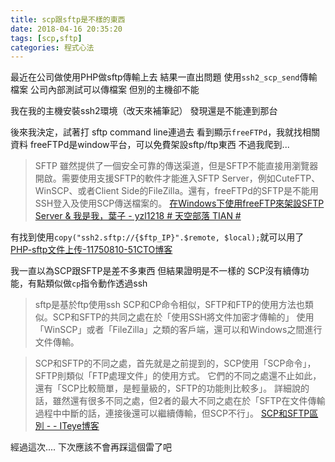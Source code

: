 ```yaml
---
title: scp跟sftp是不樣的東西
date: 2018-04-16 20:35:20
tags: [scp,sftp]
categories: 程式心法
---
```


最近在公司做使用PHP做sftp傳輸上去
結果一直出問題
使用`ssh2_scp_send`傳輸檔案
公司內部測試可以傳檔案
但別的主機卻不能

<!--more-->

我在我的主機安裝ssh2環境（改天來補筆記）
發現還是不能連到那台

後來我決定，試著打 sftp command line連過去
看到顯示`freeFTPd`，我就找相關資料
freeFTPd是window平台，可以免費架設sftp/ftp東西
不過我爬到...

>SFTP 雖然提供了一個安全可靠的傳送渠道，但是SFTP不能直接用瀏覽器開啟。需要使用支援SFTP的軟件才能進入SFTP Server，例如CuteFTP、WinSCP、或者Client Side的FileZilla。還有，freeFTPd的SFTP是不能用SSH登入及使用SCP傳送檔案的。
[在Windows下使用freeFTP來架設SFTP Server & 我是我，葉子 - yzl1218 # 天空部落 TIAN #](https://yzl1218.tian.yam.com/posts/62969137)


有找到使用`copy("ssh2.sftp://{$ftp_IP}".$remote, $local);`就可以用了
[PHP-sftp文件上传-11750810-51CTO博客](http://blog.51cto.com/11760810/2044534)

我一直以為SCP跟SFTP是差不多東西
但結果證明是不一樣的
SCP沒有續傳功能，有點類似做`cp`指令動作透過ssh

>sftp是基於ftp使用ssh
SCP和CP命令相似，SFTP和FTP的使用方法也類似。SCP和SFTP的共同之處在於「使用SSH將文件加密才傳輸的」
使用「WinSCP」或者「FileZilla」之類的客戶端，還可以和Windows之間進行文件傳輸。 

>SCP和SFTP的不同之處，首先就是之前提到的，SCP使用「SCP命令」，SFTP則類似「FTP處理文件」的使用方式。
它們的不同之處還不止如此，還有「SCP比較簡單，是輕量級的，SFTP的功能則比較多」。
詳細說的話，雖然還有很多不同之處，但2者的最大不同之處在於「SFTP在文件傳輸過程中中斷的話，連接後還可以繼續傳輸，但SCP不行」。
[SCP和SFTP區別 - - ITeye博客](http://wb8206656.iteye.com/blog/2231060)

經過這次....
下次應該不會再踩這個雷了吧
